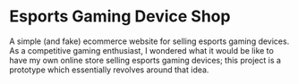 # Esports Gaming Device Shop
A simple (and fake) ecommerce website for selling esports gaming devices.
As a competitive gaming enthusiast, I wondered what it would be like to have my own online store selling esports gaming devices; this project is a prototype which essentially revolves around that idea.
